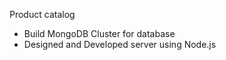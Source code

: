 Product catalog

- Build MongoDB Cluster for database
- Designed and Developed server using Node.js
